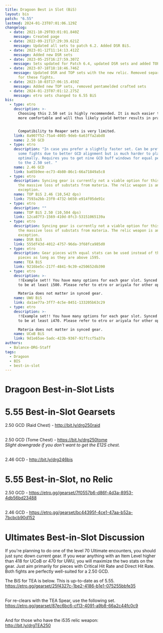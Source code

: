 ```yaml
---
title: Dragoon Best in Slot (BiS)
layout: bis
patch: "6.55"
lastmod: 2024-01-23T07:01:06.129Z
changelog:
  - date: 2021-10-29T03:01:01.840Z
    message: Created page
  - date: 2022-09-21T17:29:39.621Z
    message: Updated all sets to patch 6.2. Added DSR BiS.
  - date: 2023-01-12T11:14:13.412Z
    message: Added new DSR sets
  - date: 2023-05-25T16:27:59.307Z
    message: Sets updated for Patch 6.4, updated DSR sets and added TOP sets
  - date: 2023-07-18T18:18:46.746Z
    message: Updated DSR and TOP sets with the new relic. Removed separate prog sets
      for these fights.
  - date: 2023-10-03T17:06:15.459Z
    message: Added new TOP sets, removed pentamelded crafted sets
  - date: 2024-01-23T07:01:12.275Z
    message: etro sets changed to 6.55 BiS
bis:
  - type: etro
    description: >-
      Choosing this 2.50 set is highly recommended. It is much easier to play,
      more comfortable and will thus likely yield better results in practice. 


      Compatibility to Reaper sets is very limited.
    link: 8a907f52-75a4-4085-9deb-6a63ffa2abd8
    name: 2.50 GCD
  - type: etro
    description: "In case you prefer a slightly faster set. Can be preferable in
      some fights due to better GCD alignment but is much harder to play
      optimally. Requires you to get nine GCD buff windows for equal performance
      to the 2.50 set. "
    name: 2.46 GCD
    link: ba65b9ee-ec73-4b80-86c1-66a71849a5c8
  - type: etro
    description: Syncing gear is currently not a viable option for this fight due to
      the massive loss of substats from materia. The relic weapon is an
      exception.
    name: TOP BiS 2.46 (10,542 dps)
    link: 7593a2bb-23f0-4732-b650-e914f05de91c
  - type: etro
    description: ""
    name: TOP BiS 2.50 (10,504 dps)
    link: 12ca87f3-1569-410d-8fc3-53151065139a
  - type: etro
    description: Syncing gear is currently not a viable option for this fight due to
      the massive loss of substats from materia. The relic weapon is an
      exception.
    name: DSR BiS
    link: 555df43d-4012-4757-96da-3f68fca985d0
  - type: etro
    description: Gear pieces with equal stats can be used instead of the listed i600
      pieces as long as they are above i595.
    name: TEA BiS
    link: 9216be5c-217f-4841-9c39-e250652db390
  - type: etro
    description: >-
      !!Example set!! You have many options for each gear slot. Synced gear has
      to be at least i500. Please refer to etro or ariyala for other options.

      Materia does not matter in synced gear.
    name: UWU BiS
    link: da1ae77a-3ff7-4c5e-8451-133205b63c29
  - type: etro
    description: >-
      !!Example set!! You have many options for each gear slot. Synced gear has
      to be at least i470. Please refer to etro or ariyala for other options.

      Materia does not matter in synced gear.
    name: UCoB BiS
    link: 9d1e65ae-5adc-423b-9367-91ffccf5a37a
authors:
  - Balance-DRG-Staff
tags:
  - Dragoon
  - BIS
  - best-in-slot
---
```

# Dragoon Best-in-Slot Lists

# 5.55 Best-in-Slot Gearsets

2.50 GCD (Raid Chest) -  <http://bit.ly/drg250raid>

\
2.50 GCD (Tome Chest) - <https://bit.ly/drg250tome>  \
*Slight downgrade if you don't want to get the E12S chest.*

\
2.46 GCD - <http://bit.ly/drg246bis>  

# 5.55 Best-in-Slot, no Relic

2.50 GCD - <https://etro.gg/gearset/7f0557b6-d86f-4d3a-8953-4db56bd23488>

\
2.46 GCD - <https://etro.gg/gearset/bc44395f-4ce1-47aa-b52a-7bcbcb90d152>

# Ultimates Best-in-Slot Discussion

If you're planning to do one of the level 70 Ultimate encounters, you should just sync down current gear. If you wear anything with an Item Level higher than 418 for UCoB or 470 for UWU, you will maximize the two stats on the gear. Just aim primarily for pieces with Critical Hit Rate and Direct Hit Rate. Both fights are perfectly well-suited for a 2.50 GCD.

The BiS for TEA is below. This is up-to-date as of 5.55.\
<https://etro.gg/gearset/25f4327c-1be2-4186-b1e1-075255bbfe35>

\
For re-clears with the TEA Spear, use the following set.\
<https://etro.gg/gearset/87ec6bc6-cf13-4091-a9b8-66a2c44fc0c9>

\
And for those who have the i535 relic weapon:\
<http://bit.ly/drgTEA250>